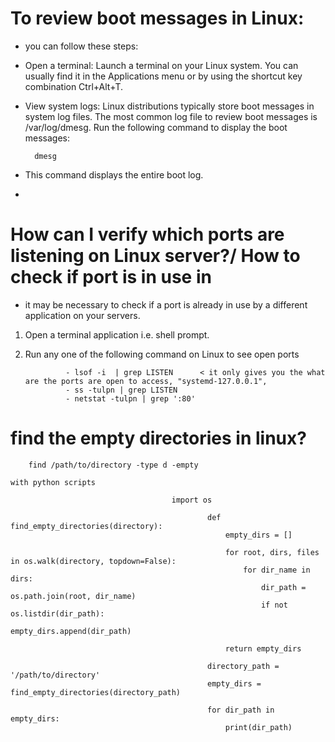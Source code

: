# To review boot messages in Linux:
- you can follow these steps:

- Open a terminal: Launch a terminal on your Linux system. You can usually find it in the Applications menu or by using the shortcut key combination Ctrl+Alt+T.

- View system logs: Linux distributions typically store boot messages in system log files. The most common log file to review boot messages is /var/log/dmesg. Run the following command to display the boot messages:

        dmesg
- This command displays the entire boot log. 
- 
# How can I verify which ports are listening on Linux server?/ How to check if port is in use in
-  it may be necessary to check if a port is already in use by a different application on your servers.
1. Open a terminal application i.e. shell prompt.
2. Run any one of the following command on Linux to see open ports

                - lsof -i  | grep LISTEN      < it only gives you the what are the ports are open to access, "systemd-127.0.0.1", 
                - ss -tulpn | grep LISTEN
                - netstat -tulpn | grep ':80'

# find the empty directories in linux?
        find /path/to/directory -type d -empty
`with python scripts` 
                                               
                                        import os

                                                def find_empty_directories(directory):
                                                    empty_dirs = []
                                                
                                                    for root, dirs, files in os.walk(directory, topdown=False):
                                                        for dir_name in dirs:
                                                            dir_path = os.path.join(root, dir_name)
                                                            if not os.listdir(dir_path):
                                                                empty_dirs.append(dir_path)
                                                
                                                    return empty_dirs
                                                
                                                directory_path = '/path/to/directory'
                                                empty_dirs = find_empty_directories(directory_path)
                                                
                                                for dir_path in empty_dirs:
                                                    print(dir_path)


